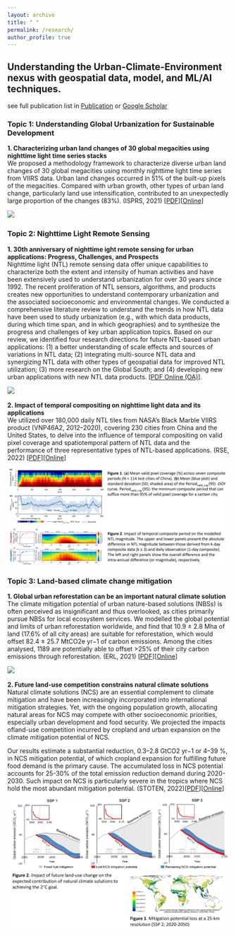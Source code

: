 ```yaml
---
layout: archive
title: " "
permalink: /research/
author_profile: true
---
```


## Understanding the Urban-Climate-Environment nexus with geospatial data, model, and ML/AI techniques. 

see full publication list in [Publication](https://qmzheng09work.github.io/publications/) or [Google Scholar](https://scholar.google.com/citations?user=azf48tgAAAAJ&hl=EN)

### Topic 1: Understanding Global Urbanization for Sustainable Development

**1. Characterizing urban land changes of 30 global megacities using nighttime light time series stacks**    
  We proposed a methodology framework to characterize diverse urban land changes of 30 global megacities using monthly nighttime light time series from VIIRS data. Urban land changes occurred in 51% of the built-up pixels of the megacities. Compared with urban growth, other types of urban land change, particularly land use intensification, contributed to an unexpectedly large proportion of the changes (83%). (ISPRS, 2021) [[PDF](https://github.com/qmzheng09work/qmzheng09work.github.io/raw/master/_publications/Zheng-2021-Characterizing%20urban%20land%20changes.pdf)][[Online](https://www.sciencedirect.com/science/article/pii/S0924271621000022?via%3Dihub)]   
  
   ![](urban_land_change2.png)

### Topic 2: Nighttime Light Remote Sensing    

**1. 30th anniversary of nighttime ight remote sensing for urban applications: Progress, Challenges, and Prospects**   
  Nighttime light (NTL) remote sensing data offer unique capabilities to characterize both the extent and intensity of human activities and have been extensively used to understand urbanization for over 30 years since 1992. The recent proliferation of NTL sensors, algorithms, and products creates new opportunities to understand contemporary urbanization and the associated socioeconomic and environmental changes. We conducted a comprehensive literature review to understand the trends in how NTL data have been used to study urbanization (e.g., with which data products, during which time span, and in which geographies) and to synthesize the progress and challenges of key urban application topics. Based on our review, we identified four research directions for future NTL-based urban applications: (1) a better understanding of scale effects and sources of variations in NTL data; (2) integrating multi-source NTL data and synergizing NTL data with other types of geospatial data for improved NTL utilization; (3) more research on the Global South; and (4) developing new urban applications with new NTL data products. [[PDF Online (OA)](https://www.sciencedirect.com/science/article/pii/S0924271623001521)].  

  ![](NTL_review.png) 

**2. Impact of temporal compositing on nighttime light data and its applications**   
  We utilized over 180,000 daily NTL tiles from NASA’s Black Marble VIIRS product (VNP46A2, 2012–2020), covering 230 cities from China and the United States, to delve into the influence of temporal compositing on valid pixel coverage and spatiotemporal pattern of NTL data and the performance of three representative types of NTL-based applications. (RSE, 2022) [[PDF](https://github.com/qmzheng09work/qmzheng09work.github.io/raw/master/_publications/NTL_composite_Zheng_2023.pdf)][[Online](https://www.sciencedirect.com/science/article/pii/S0034425722001304?via%3Dihub)]

   ![](NTL_composite.png)
   
### Topic 3: Land-based climate change mitigation

**1. Global urban reforestation can be an important natural climate solution**   
  The climate mitigation potential of urban nature-based solutions (NBSs) is often perceived as insignificant and thus overlooked, as cities primarily pursue NBSs for local ecosystem services. We modelled the global potential and limits of urban reforestation worldwide, and find that 10.9 ± 2.8 Mha of land (17.6% of all city areas) are suitable for reforestation, which would offset 82.4 ± 25.7 MtCO2e yr−1 of carbon emissions. Among the cities analysed, 1189 are potentially able to offset >25% of their city carbon emissions through reforestation. (ERL, 2021) [[PDF](https://github.com/qmzheng09work/qmzheng09work.github.io/raw/master/_publications/Hoong%20Chen-2021-Global%20urban%20reforestation%20can.pdf)][[Online](https://iopscience.iop.org/article/10.1088/1748-9326/abe783)]
  
   ![](urban_reforestation.png)
   
**2. Future land-use competition constrains natural climate solutions**    
  Natural climate solutions (NCS) are an essential complement to climate mitigation and have been increasingly incorporated into international mitigation strategies. Yet, with the ongoing population growth, allocating natural areas for NCS may compete with other socioeconomic priorities, especially urban development and food security. We projected the impacts ofland-use competition incurred by cropland and urban expansion on the climate mitigation potential of NCS.  
  
  Our results estimate a substantial reduction, 0.3–2.8 GtCO2 yr−1 or 4–39 %, in NCS mitigation potential, of which cropland expansion for fulfilling future food demand is the primary cause. The accumulated loss in NCS potential accounts for 25-30% of the total emission reduction demand during 2020-2030. Such impact on NCS is particularly severe in the tropics where NCS hold the most abundant mitigation potential. (STOTEN, 2022)[[PDF](https://github.com/qmzheng09work/qmzheng09work.github.io/raw/master/_publications/Zheng-2022-Future%20land-use%20competition%20constra.pdf)][[Online](https://www.sciencedirect.com/science/article/pii/S0048969722035069?via%3Dihub)]
  
   ![](land_use_ncs.png)  
  

